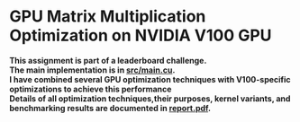 # GPU Matrix Multiplication Optimization on NVIDIA V100 GPU
**This assignment is part of a leaderboard challenge.<br>The main implementation is in [src/main.cu](src/main.cu).<br>I have combined several GPU optimization techniques with V100-specific optimizations to achieve this performance<br>Details of all optimization techniques,their purposes, kernel variants, and benchmarking results are documented in [report.pdf](report.pdf).**